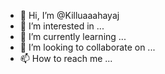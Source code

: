 - 👋 Hi, I’m @Killuaaahayaj
- 👀 I’m interested in ...
- 🌱 I’m currently learning ...
- 💞️ I’m looking to collaborate on ...
- 📫 How to reach me ...

<!---
Killuaaahayaj/Killuaaahayaj is a ✨ special ✨ repository because its `README.md` (this file) appears on your GitHub profile.
You can click the Preview link to take a look at your changes.
--->
